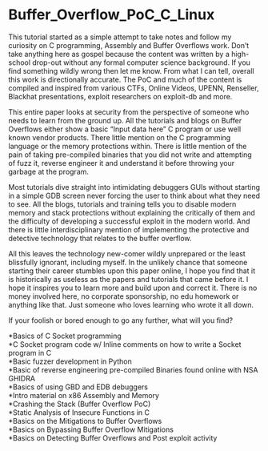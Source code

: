# Buffer_Overflow_PoC_C_Linux

This tutorial started as a simple attempt to take notes and follow my curiosity on C programming, Assembly and Buffer Overflows work. Don’t take anything here as gospel because the content was written by a high-school drop-out without any formal computer science background. If you find something wildly wrong then let me know. From what I can tell, overall this work is directionally accurate.  The PoC and much of the content is compiled and inspired from various CTFs, Online Videos, UPENN, Renseller, Blackhat presentations, exploit researchers on exploit-db and more.  

This entire paper looks at security from the perspective of someone who needs to learn from the ground up. All the tutorials and blogs on Buffer Overflows either show a basic “Input data here” C program or use well known vendor products. There little mention on the C programming language or the memory protections within. There is little mention of the pain of taking pre-compiled binaries that you did not write and attempting of fuzz it, reverse engineer it and understand it before throwing your garbage at the program. 

Most tutorials dive straight into intimidating debuggers GUIs without starting in a simple GDB screen never forcing the user to think about what they need to see. All the blogs, tutorials and training tells you to disable modern memory and stack protections without explaining the critically of them and the difficulty of developing a successful exploit in the modern world. And there is little interdisciplinary mention of implementing the protective and detective technology that relates to the buffer overflow.  

All this leaves the technology new-comer wildly unprepared or the least blissfully ignorant, including myself. In the unlikely chance that someone starting their career stumbles upon this paper online, I hope you find that it is historically as useless as the papers and tutorials that came before it. I hope it inspires you to learn more and build upon and correct it. There is no money involved here, no corporate sponsorship, no edu homework or anything like that. Just someone who loves learning who wrote it all down.  

If your foolish or bored enough to go any further, what will you find? 

*Basics of C Socket programming <br /> 
*C Socket program code w/ Inline comments on how to write a Socket program in C <br />
*Basic fuzzer development in Python <br />
*Basic of reverse engineering pre-compiled Binaries found online with NSA GHIDRA <br />
*Basics of using GBD and EDB debuggers <br />
*Intro material on x86 Assembly and Memory <br />
*Crashing the Stack (Buffer Overflow PoC) <br />
*Static Analysis of Insecure Functions in C <br />
*Basics on the Mitigations to Buffer Overflows <br />
*Basics on Bypassing Buffer Overflow Mitigations <br />
*Basics on Detecting Buffer Overflows and Post exploit activity <br /> 

